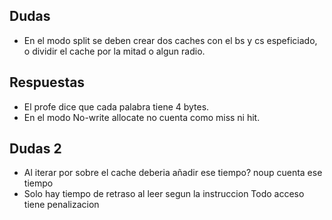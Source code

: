## Dudas

- En el modo split se deben crear dos caches con el bs y cs espeficiado, o dividir
  el cache por la mitad o algun radio.

## Respuestas

- El profe dice que cada palabra tiene 4 bytes.
- En el modo No-write allocate no cuenta como miss ni hit.

## Dudas 2

- Al iterar por sobre el cache deberia añadir ese tiempo?
  noup cuenta ese tiempo
- Solo hay tiempo de retraso al leer segun la instruccion
  Todo acceso tiene penalizacion

